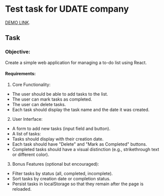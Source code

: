 # Test task for UDATE company

[DEMO LINK](https://tonni004.github.io/udata-test).

## Task 

### Objective:
Create a simple web application for managing a to-do list using React.

#### Requirements:
1. Core Functionality:
- The user should be able to add tasks to the list.
- The user can mark tasks as completed.
- The user can delete tasks.
- Each task should display the task name and the date it was created.
  
2. User Interface:
- A form to add new tasks (input field and button).
- A list of tasks:
- Tasks should display with their creation date.
- Each task should have "Delete" and "Mark as Completed" buttons.
- Completed tasks should have a visual distinction (e.g., strikethrough text or different color).
  
3. Bonus Features (optional but encouraged):
- Filter tasks by status (all, completed, incomplete).
- Sort tasks by creation date or completion status.
- Persist tasks in localStorage so that they remain after the page is reloaded.
